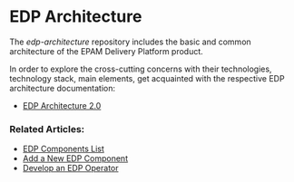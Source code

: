 # EDP Architecture

The _edp-architecture_ repository includes the basic and common architecture of the EPAM Delivery Platform product.

In order to explore the cross-cutting concerns with their technologies, technology stack, main elements, 
get acquainted with the respective EDP architecture documentation:  

- [EDP Architecture 2.0](https://github.com/epmd-edp/edp-architecture/blob/master/documentation/architecture_2_0.md#edp-architecture-20)

### Related Articles:

- [EDP Components List](documentation/edp_components.md)
- [Add a New EDP Component](documentation/add_new_edp_component.md)
- [Develop an EDP Operator](documentation/develop_edp_operator.md)

